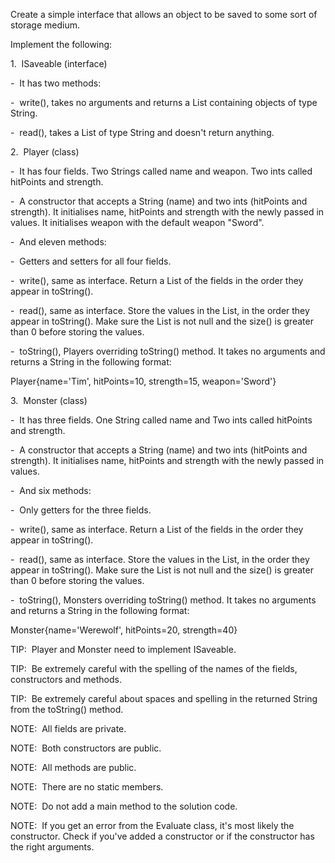 Create a simple interface that allows an object to be saved to some sort of storage medium.

Implement the following:

1.  ISaveable (interface)

-  It has two methods:

-  write(), takes no arguments and returns a List containing objects of type String.

-  read(), takes a List of type String and doesn't return anything.

2.  Player (class)

-  It has four fields. Two Strings called name and weapon. Two ints called hitPoints and strength.

-  A constructor that accepts a String (name) and two ints (hitPoints and strength). It initialises name, hitPoints and strength with the newly passed in values. It initialises weapon with the default weapon "Sword".

-  And eleven methods:

-  Getters and setters for all four fields.

-  write(), same as interface. Return a List of the fields in the order they appear in toString().

-  read(), same as interface. Store the values in the List, in the order they appear in toString(). Make sure the List is not null and the size() is greater than 0 before storing the values.

-  toString(), Players overriding toString() method. It takes no arguments and returns a String in the following format:

Player{name='Tim', hitPoints=10, strength=15, weapon='Sword'}

3.  Monster (class)

-  It has three fields. One String called name and Two ints called hitPoints and strength.

-  A constructor that accepts a String (name) and two ints (hitPoints and strength). It initialises name, hitPoints and strength with the newly passed in values.

-  And six methods:

-  Only getters for the three fields.

-  write(), same as interface. Return a List of the fields in the order they appear in toString().

-  read(), same as interface. Store the values in the List, in the order they appear in toString(). Make sure the List is not null and the size() is greater than 0 before storing the values.

-  toString(), Monsters overriding toString() method. It takes no arguments and returns a String in the following format:

Monster{name='Werewolf', hitPoints=20, strength=40}

TIP:  Player and Monster need to implement ISaveable.

TIP:  Be extremely careful with the spelling of the names of the fields, constructors and methods.

TIP:  Be extremely careful about spaces and spelling in the returned String from the toString() method.

NOTE:  All fields are private.

NOTE:  Both constructors are public.

NOTE:  All methods are public.

NOTE:  There are no static members.

NOTE:  Do not add a main method to the solution code.

NOTE:  If you get an error from the Evaluate class, it's most likely the constructor. Check if you've added a constructor or if the constructor has the right arguments.
